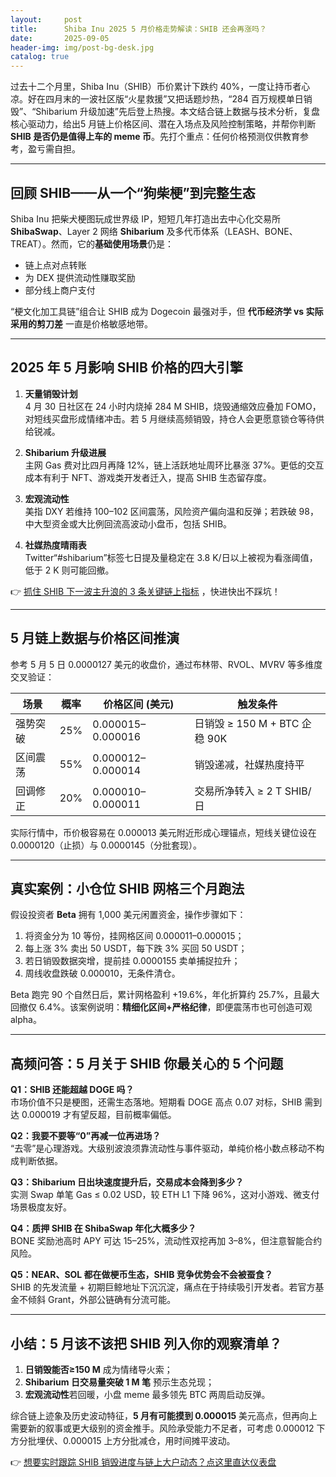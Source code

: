 ```yaml
---
layout:     post
title:      Shiba Inu 2025 5 月价格走势解读：SHIB 还会再涨吗？
date:       2025-09-05
header-img: img/post-bg-desk.jpg
catalog: true
---
```


过去十二个月里，Shiba Inu（SHIB）币价累计下跌约 40%，一度让持币者心凉。好在四月末的一波社区版“火星救援”又把话题炒热，“284 百万规模单日销毁”、“Shibarium 升级加速”先后登上热搜。本文结合链上数据与技术分析，复盘核心驱动力，给出5 月链上价格区间、潜在入场点及风险控制策略，并帮你判断 **SHIB 是否仍是值得上车的 meme 币**。先打个重点：任何价格预测仅供教育参考，盈亏需自担。

---

## 回顾 SHIB——从一个“狗柴梗”到完整生态

Shiba Inu 把柴犬梗图玩成世界级 IP，短短几年打造出去中心化交易所 **ShibaSwap**、Layer 2 网络 **Shibarium** 及多代币体系（LEASH、BONE、TREAT）。然而，它的**基础使用场景**仍是：  
- 链上点对点转账  
- 为 DEX 提供流动性赚取奖励  
- 部分线上商户支付  

“梗文化加工具链”组合让 SHIB 成为 Dogecoin 最强对手，但 **代币经济学 vs 实际采用的剪刀差** 一直是价格敏感地带。

---

## 2025 年 5 月影响 SHIB 价格的四大引擎

1. **天量销毁计划**  
   4 月 30 日社区在 24 小时内烧掉 284 M SHIB，烧毁通缩效应叠加 FOMO，对短线买盘形成情绪冲击。若 5 月继续高频销毁，持仓人会更愿意锁仓等待供给锐减。

2. **Shibarium 升级进展**  
   主网 Gas 费对比四月再降 12%，链上活跃地址周环比暴涨 37%。更低的交互成本有利于 NFT、游戏类开发者迁入，提高 SHIB 生态留存度。

3. **宏观流动性**  
   美指 DXY 若维持 100–102 区间震荡，风险资产偏向温和反弹；若跌破 98，中大型资金或大比例回流高波动小盘币，包括 SHIB。

4. **社媒热度晴雨表**  
   Twitter“#shibarium”标签七日提及量稳定在 3.8 K/日以上被视为看涨阈值，低于 2 K 则可能回撤。

👉 [抓住 SHIB 下一波主升浪的 3 条关键链上指标](https://okxdog.com/) ，快进快出不踩坑！

---

## 5 月链上数据与价格区间推演

参考 5 月 5 日 0.0000127 美元的收盘价，通过布林带、RVOL、MVRV 等多维度交叉验证：

| 场景        | 概率   | 价格区间 (美元) | 触发条件                     |
|-------------|--------|------------------|------------------------------|
| 强势突破    | 25%    | 0.000015–0.000016 | 日销毁 ≥ 150 M + BTC 企稳 90K |
| 区间震荡    | 55%    | 0.000012–0.000014 | 销毁递减，社媒热度持平       |
| 回调修正    | 20%    | 0.000010–0.000011 | 交易所净转入 ≥ 2 T SHIB/日   |

实际行情中，币价极容易在 0.000013 美元附近形成心理锚点，短线关键位设在 0.0000120（止损）与 0.0000145（分批套现）。

---

## 真实案例：小仓位 SHIB 网格三个月跑法

假设投资者 **Beta** 拥有 1,000 美元闲置资金，操作步骤如下：  
1. 将资金分为 10 等份，挂网格区间 0.000011–0.000015；  
2. 每上涨 3% 卖出 50 USDT，每下跌 3% 买回 50 USDT；  
3. 若日销毁数据突增，提前挂 0.0000155 卖单捕捉拉升；  
4. 周线收盘跌破 0.000010，无条件清仓。  

Beta 跑完 90 个自然日后，累计网格盈利 +19.6%，年化折算约 25.7%，且最大回撤仅 6.4%。该案例说明：**精细化区间+严格纪律**，即便震荡市也可创造可观 alpha。

---

## 高频问答：5 月关于 SHIB 你最关心的 5 个问题

**Q1：SHIB 还能超越 DOGE 吗？**  
市场价值不只是梗图，还需生态落地。短期看 DOGE 高点 0.07 对标，SHIB 需到达 0.000019 才有望反超，目前概率偏低。

**Q2：我要不要等“0”再减一位再进场？**  
“去零”是心理游戏。大级别波浪须靠流动性与事件驱动，单纯价格小数点移动不构成判断依据。

**Q3：Shibarium 日出块速度提升后，交易成本会降到多少？**  
实测 Swap 单笔 Gas ≤ 0.02 USD，较 ETH L1 下降 96%，这对小游戏、微支付场景极度友好。

**Q4：质押 SHIB 在 ShibaSwap 年化大概多少？**  
BONE 奖励池高时 APY 可达 15–25%，流动性双挖再加 3–8%，但注意智能合约风险。

**Q5：NEAR、SOL 都在做梗币生态，SHIB 竞争优势会不会被蚕食？**  
SHIB 的先发流量 + 初期巨鲸地址下沉沉淀，痛点在于持续吸引开发者。若官方基金不倾斜 Grant，外部公链确有分流可能。

---

## 小结：5 月该不该把 SHIB 列入你的观察清单？

1. **日销毁能否≥150 M** 成为情绪导火索；  
2. **Shibarium 日交易量突破 1 M 笔** 预示生态兑现；  
3. **宏观流动性**若回暖，小盘 meme 最多领先 BTC 两周启动反弹。  

综合链上迹象及历史波动特征，**5 月有可能摸到 0.000015** 美元高点，但再向上需要新的叙事或更大级别的资金推手。风险承受能力不足者，可考虑 0.000012 下方分批埋伏、0.000015 上方分批减仓，用时间摊平波动。

👉 [想要实时跟踪 SHIB 销毁进度与链上大户动态？点这里直达仪表盘](https://okxdog.com/)